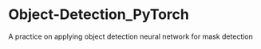 # Object-Detection_PyTorch
A practice on applying object detection neural network for mask detection
